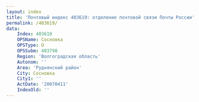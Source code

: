 ```yaml
---
layout: index
title: 'Почтовый индекс 403619: отделение почтовой связи Почты России'
permalink: /403619/
data:
    Index: 403619
    OPSName: Сосновка
    OPSType: О
    OPSSubm: 403790
    Region: 'Волгоградская область'
    Autonom: ''
    Area: 'Руднянский район'
    City: Сосновка
    City1: ''
    ActDate: '20070411'
    IndexOld: ''
---
```

